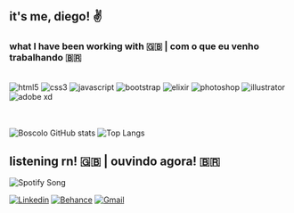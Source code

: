 
## it's me, diego! ✌️

### what I have been working with 🇬🇧 | com o que eu venho trabalhando 🇧🇷
<div style="display: inline_block"> <br/>
    <img align="center" alt="html5" src="https://img.shields.io/badge/HTML5-E34F26?style=for-the-badge&logo=html5&logoColor=white" />
    <img align="center" alt="css3" src="https://img.shields.io/badge/CSS3-1572B6?style=for-the-badge&logo=css3&logoColor=white" />
    <img align="center" alt="javascript" src="https://img.shields.io/badge/JavaScript-F7DF1E?style=for-the-badge&logo=javascript&logoColor=black"/>
    <img align="center" alt="bootstrap" src="https://img.shields.io/badge/Bootstrap-563D7C?style=for-the-badge&logo=bootstrap&logoColor=white" />
    <img align="center" alt="elixir" src="https://img.shields.io/badge/Elixir-4B275F?style=for-the-badge&logo=elixir&logoColor=white" />
    <img align="center" alt="photoshop" src="https://img.shields.io/badge/Adobe%20Photoshop-31A8FF?style=for-the-badge&logo=Adobe%20Photoshop&logoColor=black" />
    <img align="center" alt="illustrator" src="https://img.shields.io/badge/Adobe%20Illustrator-FF9A00?style=for-the-badge&logo=adobe%20illustrator&logoColor=white"/>
    <img align="center" alt="adobe xd" src="https://img.shields.io/badge/Adobe%20XD-470137?style=for-the-badge&logo=Adobe%20XD&logoColor=#FF61F6"/>
    <br>
    <br>
    <br>
</div>

![Boscolo GitHub stats](https://github-readme-stats.vercel.app/api?username=talktodeego&show_icons=true&theme=radical)
![Top Langs](https://github-readme-stats.vercel.app/api/top-langs/?username=talktodeego&layout=compact&theme=radical)


## listening rn! 🇬🇧 | ouvindo agora! 🇧🇷
![Spotify Song](https://spotify-readmd.vercel.app/api?theme=dark)

[![Linkedin](https://img.shields.io/badge/LinkedIn-0077B5?style=for-the-badge&logo=linkedin&logoColor=white)](https://www.linkedin.com/in/diegoboscolo/)
[![Behance](https://img.shields.io/badge/-Behance-blue?style=for-the-badge&logo=behance&logoColor=white)](https://www.behance.net/talktodeego)
[![Gmail](https://img.shields.io/badge/Gmail-D14836?style=for-the-badge&logo=gmail&logoColor=white)](mailto:deegotboscolo@gmail.com)
